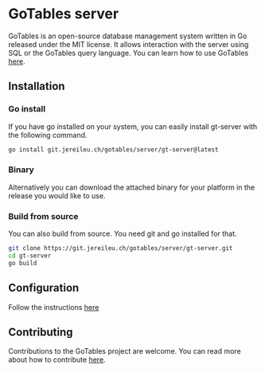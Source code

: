 # GoTables server

GoTables is an open-source database management system written in Go released under the MIT license. It allows interaction with the server using SQL or the GoTables query language. You can learn how to use GoTables [here](https://docs.gotables.link/getting-started).

## Installation

### Go install
If you have go installed on your system, you can easily install gt-server with the following command.

```bash
go install git.jereileu.ch/gotables/server/gt-server@latest
```

### Binary
Alternatively you can download the attached binary for your platform in the release you would like to use.

### Build from source
You can also build from source. You need git and go installed for that.

```bash
git clone https://git.jereileu.ch/gotables/server/gt-server.git
cd gt-server
go build
```

## Configuration

Follow the instructions [here](https://docs.gotables.link/configuration)

## Contributing

Contributions to the GoTables project are welcome. You can read more about how to contribute [here](https://www.gotables.link/blog/contributing).
